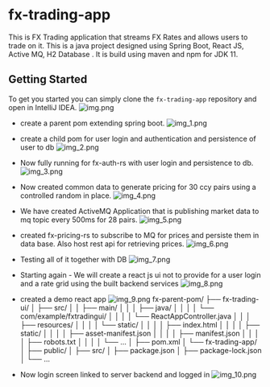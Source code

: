 # fx-trading-app
This is FX Trading application that streams FX Rates and allows users to trade on it. 
This is a java project designed using Spring Boot, React JS, Active MQ, H2 Database . It is build using maven and npm for JDK 11. 


## Getting Started
To get you started you can simply clone the `fx-trading-app` repository and open in IntelliJ IDEA.
![img.png](img.png)

- create a parent pom extending spring  boot. 
![img_1.png](img_1.png)
- create a child pom for user login and authentication and persistence of user to db 
![img_2.png](img_2.png)
- Now fully running for fx-auth-rs with user login and persistence to db.
![img_3.png](img_3.png)
- Now created common data to generate pricing for 30 ccy pairs using a controlled random in place. 
![img_4.png](img_4.png)
- We have created ActiveMQ Application that is publishing market data to mq topic every 500ms for 28 pairs.
![img_5.png](img_5.png)
- created fx-pricing-rs to subscribe to MQ for prices and persiste them in data base. 
Also host rest api for retrieving prices.
![img_6.png](img_6.png)
- Testing all of it together with DB 
![img_7.png](img_7.png)
- Starting again - We will create a react js ui not to provide for a user login and a rate grid using the built backend services
![img_8.png](img_8.png)
- created a demo react app 
![img_9.png](img_9.png)
fx-parent-pom/
├── fx-trading-ui/
│   ├── src/
│   │   ├── main/
│   │   │   ├── java/
│   │   │   │   └── com/example/fxtradingui/
│   │   │   │       └── ReactAppController.java
│   │   │   ├── resources/
│   │   │   │   └── static/
│   │   │   │       ├── index.html
│   │   │   │       ├── static/
│   │   │   │       ├── asset-manifest.json
│   │   │   │       ├── manifest.json
│   │   │   │       ├── robots.txt
│   │   │   │       └── ...
│   ├── pom.xml
│   └── fx-trading-app/
│       ├── public/
│       ├── src/
│       ├── package.json
│       ├── package-lock.json
│       └── ...

- Now login screen linked to server backend and logged in 
![img_10.png](img_10.png)